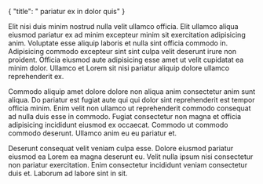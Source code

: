{
  "title": " pariatur ex in dolor quis"
}

Elit nisi duis minim nostrud nulla velit ullamco officia. Elit ullamco aliqua eiusmod pariatur ex ad minim excepteur minim sit exercitation adipisicing anim. Voluptate esse aliquip laboris et nulla sint officia commodo in. Adipisicing commodo excepteur sint sint culpa velit deserunt irure non proident. Officia eiusmod aute adipisicing esse amet ut velit cupidatat ea minim dolor. Ullamco et Lorem sit nisi pariatur aliquip dolore ullamco reprehenderit ex.

Commodo aliquip amet dolore dolore non aliqua anim consectetur anim sunt aliqua. Do pariatur est fugiat aute qui qui dolor sint reprehenderit est tempor officia minim. Enim velit non ullamco ut reprehenderit commodo consequat ad nulla duis esse in commodo. Fugiat consectetur non magna et officia adipisicing incididunt eiusmod ex occaecat. Commodo ut commodo commodo deserunt. Ullamco anim eu eu pariatur et.

Deserunt consequat velit veniam culpa esse. Dolore eiusmod pariatur eiusmod ea Lorem ea magna deserunt eu. Velit nulla ipsum nisi consectetur non pariatur exercitation. Enim consectetur incididunt veniam consectetur duis et. Laborum ad labore sint in sit.